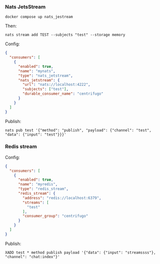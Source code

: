 ### Nats JetsStream

```
docker compose up nats_jestream
```

Then:

```
nats stream add TEST --subjects "test" --storage memory
```

Config:

```json
{
  "consumers": [
    {
      "enabled": true,
      "name": "mynats",
      "type": "nats_jetstream",
      "nats_jetstream": {
        "url": "nats://localhost:4222",
        "subjects": ["test"],
        "durable_consumer_name": "centrifugo"
      }
    }
  ]
}
```

Publish:

```
nats pub test '{"method": "publish", "payload": {"channel": "test", "data": {"input": "test"}}}'
```


### Redis stream

Config:

```json
{
  "consumers": [
    {
      "enabled": true,
      "name": "myredis",
      "type": "redis_stream",
      "redis_stream": {
        "address": "redis://localhost:6379",
        "streams": [
          "test"
        ],
        "consumer_group": "centrifugo"
      }
    }
  ]
}
```

Publish:

```
XADD test * method publish payload '{"data": {"input": "streamssss"}, "channel": "chat:index"}'
```
